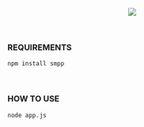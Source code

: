<p align="center">
  <img src="https://socialify.git.ci/emredv/SMPP-Server/image?description=0&font=Raleway&owner=0&pattern=Charlie%20Brown&theme=Dark" />
</p>
<br />

### REQUIREMENTS
```
npm install smpp
```
<br />

### HOW TO USE
```
node app.js
```
